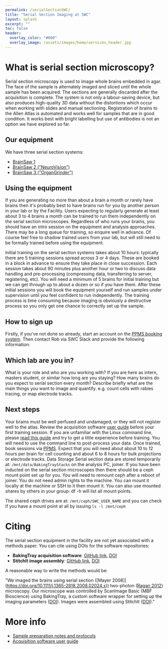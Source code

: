 ```yaml
---
permalink: /serialSectionSWC/
title: "Serial Section Imaging at SWC"
layout: splash
excerpt: ""
toc: false
header:
  overlay_color: "#000"
  overlay_image: /assets/images/home/services_header.jpg
---
```

 

# What is serial section microscopy?
Serial section microscopy is used to image whole brains embedded in agar. The face of the sample is alternately imaged and sliced until the whole sample has been acquired. The sections are generally discarded after the acquisition is complete. The system is not only a labour-saving device, but also produces high-quality 3D data without the distortions which occur when working with slides and manual sectioning. Registration of brains to the Allen Atlas is automated and works well for samples that are in good condition. It works best with bright labelling but use of antibodies is not an option we have explored so far.

## Our equipment
We have three serial section systems:

* [BrainSaw 1](https://github.com/SWC-Advanced-Microscopy/swc-advanced-microscopy.github.io/wiki/BrainSaw-1)
* [BrainSaw 2 ("NeuroVision")](https://github.com/SWC-Advanced-Microscopy/swc-advanced-microscopy.github.io/wiki/BrainSaw-2-(%22NeuroVision%22))
* [BrainSaw 3 ("OrganGrinder")](https://github.com/SWC-Advanced-Microscopy/swc-advanced-microscopy.github.io/wiki/BrainSaw-3-(%22OrganGrinder%22))


## Using the equipment
If you are generating no more than about a brain a month or rarely have brains then it's probably best to have brains run for you by another person in your lab or by the Facility. Users expecting to regularly generate at least about 3 to 4 brains a month can be trained to run them independently on the serial section microscopes. Regardless of who runs your brains, you should have an intro session on the equipment and analysis approaches. There may be a long queue for training, so enquire well in advance. Of course feel free to shadow trained users from your lab, but will still need to be formally trained before using the equipment.

Initial training on the serial section systems takes about 10 hours: typically there are 5 training sessions spread across 3 or 4 days. These are booked in a block in advance to ensure they take place in close succession. Each session takes about 90 minutes plus another hour or two to discuss data handling and pre-processing (compressing data, transferring to server, registering, etc). You will need a minimum of 5 brains for initial training but we can get through up to about a dozen or so if you have them. After these initial sessions you will book the equipment yourself and run samples under supervision until you feel confident to run independently. The training process is time consuming because imaging is obviously a destructive process so you only get one chance to correctly set up the sample.

## How to sign up
Firstly, if you've not done so already, start an account on the [PPMS booking system](https://swcmicroscopy.com/faq/). Then contact Rob via SWC Slack and provide the following information:

## Which lab are you in?
What is your role and who are you working with?
If you are here as intern, masters student, or similar how long are you staying?
How many brains do you expect to serial section every month?
Describe briefly what are the main things you want to image and quantify. e.g. count cells with rabies tracing, or map electrode tracks.


## Next steps
Your brains must be well perfused and undamaged, or they will not register well to the atlas.
Review the acquisition software [user guide](https://bakingtray.mouse.vision/users/user_guide) before your first training session.
If you are unfamiliar with the Linux command line, please [read this guide](https://stitchit.mouse.vision/further-reading/useful-linux-commands) and try to get a little experience before training. You will need to use the command line to post-process your data.
Once trained, book sessions via [PPMS](https://ppms.eu/ucl-swc/?Imaging). Expect that you will need about about 10 to 12 hours per brain for cell counting and about 6 to 8 hours for bulk projections or electrode tracks.
Data Storage
Serial section data are stored temporarily at: `/mnt/data/BakingTrayStacks` on the analysis PC, joiner. If you have been inducted on the serial section microscopes then there should be a ceph mount point set up for you. You will need to remount ceph after a reboot of joiner. You do not need admin rights to the machine. You can mount it locally at the machine or SSH to it then mount it. You can also use mounted shares by others in your group: df -h will list all mount points.

The shared ceph drives are at: `/mnt/ceph/SWC_USER_NAME` and you can check if you have a mount point at all by issuing `ls -l /mnt/ceph`


# Citing
The serial section equipment in the facility are not yet associated with a methods paper. You can cite using DOIs for the software repositories:

* **BakingTray acquisition software**: [GitHub link](https://github.com/SWC-Advanced-Microscopy/BakingTray), [DOI](https://zenodo.org/badge/latestdoi/96208671)
* **StitchIt image assembly**: [GitHub link](https://github.com/SWC-Advanced-Microscopy/StitchIt), [DOI](https://zenodo.org/badge/latestdoi/57851444)

A reasonable way to write the methods would be:

"We imaged the brains using serial section ([Mayer 2008]](https://doi.org/10.1111/j.1365-2818.2008.02024.x)) two-photon ([Ragan 2012](https://www.ncbi.nlm.nih.gov/pmc/articles/PMC3297424/)) microscopy. Our microscope was controlled by ScanImage Basic (MBF Bioscience) using BakingTray, a custom software wrapper for setting up the imaging parameters ([DOI](https://zenodo.org/badge/latestdoi/96208671)). Images were assembled using StitchIt ([DOI](https://zenodo.org/badge/latestdoi/57851444))."

# More info
* [Sample preparation notes and protocols](https://bakingtray.mouse.vision/users/sample_prep)
* [Acquisition software user guide](https://bakingtray.mouse.vision/users/user_guide)
